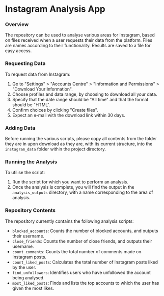 # Instagram Analysis App

### Overview

The repository can be used to analyse various areas for Instagram, based on files received when a user requests their data from the platform. Files are names according to their functionality. Results are saved to a file for easy access.

### Requesting Data

To request data from Instagram:

1. Go to "Settings" > "Accounts Centre" > "Information and Permissions" > "Download Your Information".
2. Choose profiles and data range, by choosing to download all your data.
3. Specify that the date range should be "All time" and that the format should be "HTML".
4. Confirm choices by clicking "Create files".
5. Expect an e-mail with the download link within 30 days.

### Adding Data

Before running the various scripts, please copy all contents from the folder they are in upon download as they are, with its current structure, into the `instagram_data` folder within the project directory.

### Running the Analysis

To utilise the script:

1. Run the script for which you want to perform an analysis.
2. Once the analysis is complete, you will find the output in the `analysis_outputs` directory, with a name corresponding to the area of analysis.

### Repository Contents

The repository currently contains the following analysis scripts:

- `blocked_accounts`: Counts the number of blocked accounts, and outputs their username.
- `close_friends`: Counts the number of close friends, and outputs their username.
- `count_comments`: Counts the total number of comments made on Instagram posts.
- `count_liked_posts`: Calculates the total number of Instagram posts liked by the user.
- `find_unfollowers`: Identifies users who have unfollowed the account being analysed.
- `most_liked_posts`: Finds and lists the top accounts to which the user has given the most likes.

